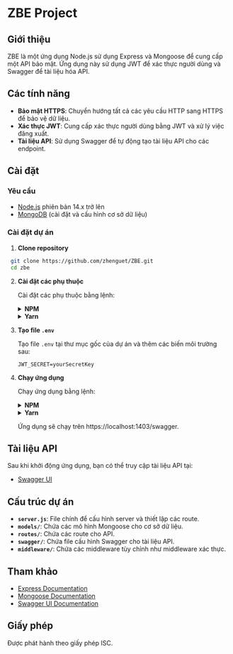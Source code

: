 # ZBE Project

## Giới thiệu

ZBE là một ứng dụng Node.js sử dụng Express và Mongoose để cung cấp một API bảo mật. Ứng dụng này sử dụng JWT để xác thực người dùng và Swagger để tài liệu hóa API.

## Các tính năng

- **Bảo mật HTTPS**: Chuyển hướng tất cả các yêu cầu HTTP sang HTTPS để bảo vệ dữ liệu.
- **Xác thực JWT**: Cung cấp xác thực người dùng bằng JWT và xử lý việc đăng xuất.
- **Tài liệu API**: Sử dụng Swagger để tự động tạo tài liệu API cho các endpoint.

## Cài đặt

### Yêu cầu

- [Node.js](https://nodejs.org/) phiên bản 14.x trở lên
- [MongoDB](https://www.mongodb.com/) (cài đặt và cấu hình cơ sở dữ liệu)

### Cài đặt dự án

1. **Clone repository**

  ```bash
   git clone https://github.com/zhenguet/ZBE.git
   cd zbe
  ```

2. **Cài đặt các phụ thuộc**

   Cài đặt các phụ thuộc bằng lệnh:

    <details>
    <summary><strong>NPM</strong></summary>
    
    ```bash
    npm install
    ```
    
    </details>
    
    <details>
    <summary><strong>Yarn</strong></summary>
    
    ```bash
    yarn
    ```
    
    </details>

3. **Tạo file `.env`**

   Tạo file `.env` tại thư mục gốc của dự án và thêm các biến môi trường sau:

   `JWT_SECRET=yourSecretKey`

4. **Chạy ứng dụng**

   Chạy ứng dụng bằng lệnh:

   <details>
    <summary><strong>NPM</strong></summary>
    
    ```bash
    npm start
    ```
    
    </details>
    
    <details>
    <summary><strong>Yarn</strong></summary>
    
    ```bash
    yarn start
    ```
    
    </details>

   Ứng dụng sẽ chạy trên https://localhost:1403/swagger.

## Tài liệu API

Sau khi khởi động ứng dụng, bạn có thể truy cập tài liệu API tại:

- [Swagger UI](https://localhost:3000/swagger)

## Cấu trúc dự án

- **`server.js`**: File chính để cấu hình server và thiết lập các route.
- **`models/`**: Chứa các mô hình Mongoose cho cơ sở dữ liệu.
- **`routes/`**: Chứa các route cho API.
- **`swagger/`**: Chứa file cấu hình Swagger cho tài liệu API.
- **`middleware/`**: Chứa các middleware tùy chỉnh như middleware xác thực.

## Tham khảo

- [Express Documentation](https://expressjs.com/)
- [Mongoose Documentation](https://mongoosejs.com/)
- [Swagger UI Documentation](https://swagger.io/tools/swagger-ui/)

## Giấy phép

Được phát hành theo giấy phép ISC.
